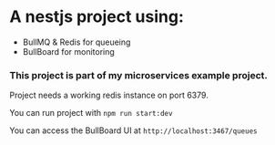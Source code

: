 # A nestjs project using:

- BullMQ & Redis for queueing
- BullBoard for monitoring

### This project is part of my microservices example project.

Project needs a working redis instance on port 6379.

You can run project with `npm run start:dev`

You can access the BullBoard UI at `http://localhost:3467/queues`
